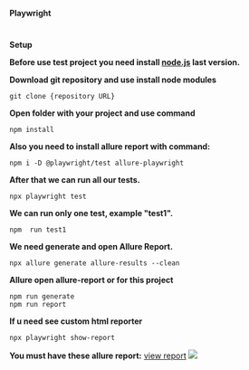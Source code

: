 **Playwright**
#
**Setup**

**Before use test project you need install [node.js](https://nodejs.org/en/) last version.**

**Download git repository and use install node modules**
```
git clone {repository URL}
```
**Open folder with your project and use command**
```
npm install
```
**Also you need to install allure report with command:**
```
npm i -D @playwright/test allure-playwright
```
**After that we can run all our tests.**
```
npx playwright test
```
**We can run only one test, example "test1".**
```
npm  run test1
```
**We need generate and open Allure Report.**
```
npx allure generate allure-results --clean
```
**Allure open allure-report or for this project**
```
npm run generate
npm run report
```
**If u need see custom html reporter**
```
npx playwright show-report
```
**You must have these allure report:** [view report](https://y3star.github.io/Playwright/index.html)
![](https://i.imgur.com/8KMav4x.png)
